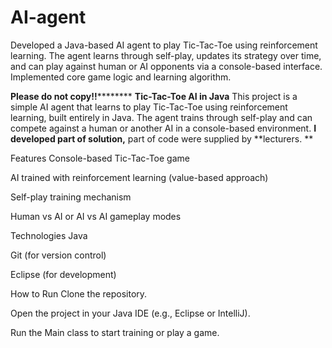 # AI-agent
Developed a Java-based AI agent to play Tic-Tac-Toe using reinforcement learning. The agent learns through self-play, updates its strategy over time, and can play against human or AI opponents via a console-based interface. Implemented core game logic and learning algorithm.

**Please do not copy!!**********
**Tic-Tac-Toe AI in Java**
This project is a simple AI agent that learns to play Tic-Tac-Toe using reinforcement learning, built entirely in Java. The agent trains through self-play and can compete against a human or another AI in a console-based environment. **I developed part of solution,** part of code were supplied by **lecturers. **

Features
Console-based Tic-Tac-Toe game

AI trained with reinforcement learning (value-based approach)

Self-play training mechanism

Human vs AI or AI vs AI gameplay modes

Technologies
Java

Git (for version control)

Eclipse (for development)

How to Run
Clone the repository.

Open the project in your Java IDE (e.g., Eclipse or IntelliJ).

Run the Main class to start training or play a game.
